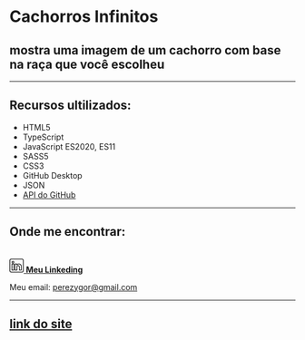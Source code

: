 # **Cachorros Infinitos**
## mostra uma imagem de um cachorro com base na raça que você escolheu
---
## Recursos ultilizados:
* HTML5
* TypeScript
* JavaScript ES2020, ES11
* SASS5
* CSS3
* GitHub Desktop
* JSON
* [API do GitHub](https://dog.ceo/dog-api/)
---
## Onde me encontrar:
<br>
<a href="https://www.linkedin.com/in/ygor-perez-de-oliveira/"><img src="cachorros-infinitos/Imagens/linkeding-png.png" width = 25px height = 25px> <strong>Meu Linkeding</strong></a>


Meu email: perezygor@gmail.com

***

## [**link do site**](https://ygorperez.github.io/cachorros-infinitos/)
